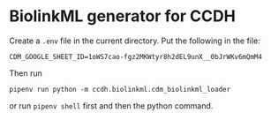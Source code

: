 # BiolinkML generator for CCDH

Create a `.env` file in the current directory. Put the following in the file:

```
CDM_GOOGLE_SHEET_ID=1oWS7cao-fgz2MKWtyr8h2dEL9unX__0bJrWKv6mQmM4
```

Then run

```
pipenv run python -m ccdh.biolinkml.cdm_biolinkml_loader
```

or run `pipenv shell` first and then the python command.
